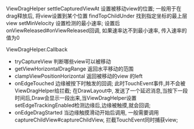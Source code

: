 ViewDragHelper
  settleCapturedViewAt 设置被移动view的位置; 一般用于在drag释放后, 将view设置到某个位置
  findTopChildUnder 找到指定坐标的最上层view
  setMinVelocity  设置检测的最小速率;  设置后onViewReleased#onViewReleased回调, 如果速率达不到最小速率, 传入速率的值为0

ViewDragHelper.Callback
  - tryCaptureView  判断哪些view可以被移动
  - getViewHorizontalDragRange  返回水平移动的范围
  - clampViewPositionHorizontal 返回被移动的view 的left
  - onEdgeTouched 边缘被按下时触发的回调; 此时TouchEvent事件,并不会被ViewDragHelper给拦截; 在DrawLayout中, 发送了一个延迟消息,当按下一段时间后,Draw会显示一段出来,当ViewDragHelper设置setEdgeTrackingEnabled检测边缘后,边缘被触摸,就会回调;
  - onEdgeDragStarted 当边缘触摸滑动开始后调用, 一般需要调用captureChildView#captureChildView, 拦截TouchEvent同时捕获view;
